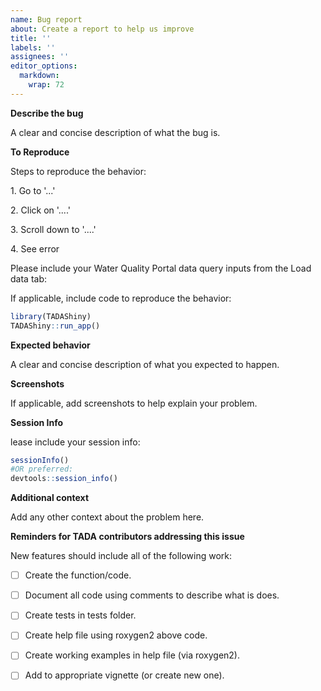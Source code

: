 ```yaml
---
name: Bug report
about: Create a report to help us improve
title: ''
labels: ''
assignees: ''
editor_options: 
  markdown: 
    wrap: 72
---
```


**Describe the bug**

A clear and concise description of what the bug is.

**To Reproduce**

Steps to reproduce the behavior:

1\. Go to '...'

2\. Click on '....'

3\. Scroll down to '....'

4\. See error

Please include your Water Quality Portal data query inputs from the Load
data tab:

If applicable, include code to reproduce the behavior:

``` r
library(TADAShiny)
TADAShiny::run_app()
```

**Expected behavior**

A clear and concise description of what you expected to happen.

**Screenshots**

If applicable, add screenshots to help explain your problem.

**Session Info**

lease include your session info:

``` r
sessionInfo()
#OR preferred:
devtools::session_info()
```

**Additional context**

Add any other context about the problem here.

**Reminders for TADA contributors addressing this issue**

New features should include all of the following work:

-   [ ] Create the function/code.

-   [ ] Document all code using comments to describe what is does.

-   [ ] Create tests in tests folder.

-   [ ] Create help file using roxygen2 above code.

-   [ ] Create working examples in help file (via roxygen2).

-   [ ] Add to appropriate vignette (or create new one).
